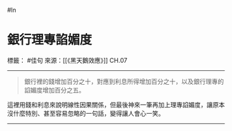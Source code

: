 #ln 
# 銀行理專諂媚度
標籤： #佳句
來源：[[《黑天鵝效應》]] CH.07

---


> 銀行裡的錢增加百分之十，對應到利息所得增加百分之十，以及銀行理專的諂媚度增加百分之五。

這裡用錢和利息來說明線性因果關係，但最後神來一筆再加上理專諂媚度，讓原本沒什麼特別、甚至容易忽略的一句話，變得讓人會心一笑。

---